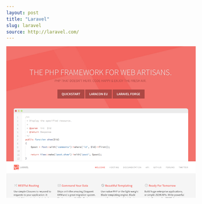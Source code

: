 ```yaml
---
layout: post
title: "Laravel"
slug: laravel
source: http://laravel.com/
---
```


<img src="/screenshots/laravel.png">
